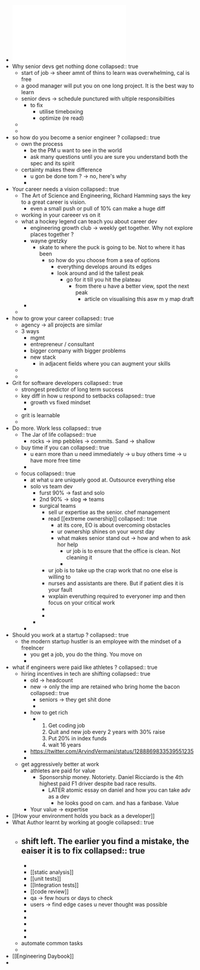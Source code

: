 - ![Senior Engineer Mindset (Swizec Teller) (z-lib.org).pdf](../assets/Senior_Engineer_Mindset_(Swizec_Teller)_(z-lib.org)_1651215668877_0.pdf)
- Why senior devs get nothing done
  collapsed:: true
	- start of job -> sheer amnt of thins to learn was overwhelming, cal is free
	- a good manager will put you on one long project. It is the best way to learn
	- senior devs -> schedule punctured with ultiple responsibilties
		- to fix
			- utilise timeboxing
			- optimize (re read)
	-
	-
- so how do you become a senior engineer ?
  collapsed:: true
	- own the process
		- be the PM u want to see in the world
		- ask many questions until you are sure you understand both the spec and its spirit
	- certainty makes thew difference
		- u gon be done tom ? -> no, here's why
		-
- Your career needs a vision
  collapsed:: true
	- The Art of Science and Engineering, Richard Hamming says the key to a great career is vision.
		- even a small push or pull of 10% can make a huge diff
	- working in your careeer vs on it
	- what a hockey legend can teach you about career dev
		- engineering growth club -> weekly get together. Why not explore places together ?
		- wayne gretzky
			- skate to where the puck is going to be. Not to where it has been
				- so how do you choose from a sea of options
					- everything develops around its edges
					- look around and id the tallest peak
						- go for it till you hit the plateau
							- from there u have a better view, spot the next peak
								- article on visualising this asw m y map draft
		-
	-
- how to grow your career
  collapsed:: true
	- agency -> all projects are similar
	- 3 ways
		- mgmt
		- entrepreneur / consultant
		- bigger company with bigger problems
		- new stack
			- in adjacent fields where you can augment your skills
	-
	-
- Grit for software developers
  collapsed:: true
	- strongest predictor of long term success
	- key diff in how u respond to setbacks
	  collapsed:: true
		- growth vs fixed mindset
		-
	- grit is learnable
	-
- Do more. Work less
  collapsed:: true
	- The Jar of life
	  collapsed:: true
		- rocks -> imp pebbles -> commits. Sand -> shallow
	- buy time if you can
	  collapsed:: true
		- u earn more than u need immediately -> u buy others time -> u have more free time
		-
	- focus
	  collapsed:: true
		- at what u are uniquely good at. Outsource everything else
		- solo vs team dev
			- furst 90% -> fast and solo
			- 2nd 90% -> slog => teams
			- surgical teams
				- sell ur expertise as the senior. chef management
				- read [[extreme ownership]]
				  collapsed:: true
					- at its core, EO is about overcoming obstacles
					- ur ownership shines on your worst day
					- what makes senior stand out -> how and when to ask hor help
						- ur job is to ensure that the office is clean. Not cleaning it
						-
				- ur job is to take up the crap work that no one else is willing to
				- nurses and assistants are there. But if patient dies it is your fault
				- wxplain everuthing required to everyoner imp and then focus on your critical work
				-
				-
			-
		-
- Should you work at a startup ?
  collapsed:: true
	- the modern startup hustler is an employee with the mindset of a freelncer
		- you get a job, you do the thing. You move on
		-
- what if engineers were paid like athletes ?
  collapsed:: true
	- hiring incentives in tech are shifting
	  collapsed:: true
		- old -> headcount
		- new -> only the imp are retained who bring home the bacon
		  collapsed:: true
			- seniors -> they get shit done
			-
		- how to get rich
			- 1. Get coding job
			  2. Quit and new job every 2 years with 30% raise
			  3. Put 20% in index funds
			  4. wait 16 years
		- https://twitter.com/ArvindVermani/status/1288869833539551235
		-
	- get aggressively better at work
		- athletes are paid for value
			- Sponsorship money.  Notoriety. Daniel Ricciardo is the 4th highest paid F1 driver despite bad race results.
				- LATER atomic essay on daniel and how you can take adv as a dev
					- he looks good on cam. and has a fanbase. Value
		- Your value -> expertise
- [[How your environment holds you back as a developer]]
- What Author learnt by working at google
  collapsed:: true
	- shift left. The earlier you find a mistake, the eaiser it is to fix
	  collapsed:: true
		-
		-
		- [[static analysis]]
		- [[unit tests]]
		- [[Integration tests]]
		- [[code review]]
		- qa -> few hours or days to check
		- users -> find edge cases u never thought was possible
		-
		-
		-
		-
		-
	- automate common tasks
	-
- [[Engineering Daybook]]
-